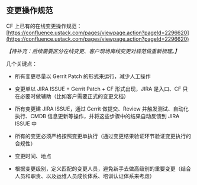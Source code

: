 ## 变更操作规范

CF 上已有的在线变更操作规范：  
[https://confluence.ustack.com/pages/viewpage.action?pageId=2296620](https://confluence.ustack.com/pages/viewpage.action?pageId=2296620)

_【待补充：后续需要区分在线变更、客户现场离线变更对规范做重新梳理。】_

几个关键点：

* 所有变更尽量以 Gerrit Patch 的形式来运行，减少人工操作

* 变更单以 JIRA ISSUE + Gerrit Patch + CF 形式出现，JIRA 是入口、CF 只在必要时做辅助（比如客户需要正式的变更文档）

* 所有变更建 JIRA ISSUE，通过 Gerrit 做提交、Review 并触发测试、自动化执行、CMDB 信息更新等操作，并将这些步骤中的结果自动反馈到 JIRA ISSUE 中

* 所有的变更必须严格按照变更单执行（通过变更结果验证环节验证变更执行的合规性）

* 变更时间、地点

* 根据变更级别，定义匹配的变更人员，避免新手去做高级别的重要变更（结合人员和职责、以及运维人员成长体系、培训认证体系来考虑）



